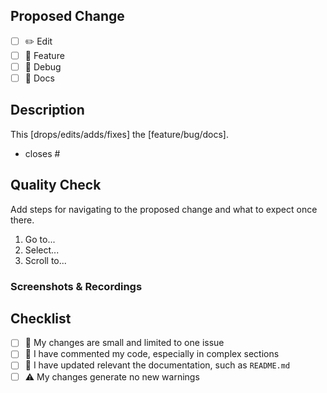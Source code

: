 <!-- 
Please, go through these steps before you submit a PR
IMPORTANT: Please review the [CONTRIBUTING.md](../CONTRIBUTING.md) file for detailed contributing guidelines
-->

## Proposed Change

- [ ] ✏️ Edit
- [ ] 🚀 Feature
- [ ] 👾 Debug
- [ ] 📝 Docs

## Description
This [drops/edits/adds/fixes] the [feature/bug/docs].

<!--
Include a list of breaking changes, deprecations, and migration instructions.

- BREAK: 
- DEPRECATE: 
- MIGRATION: 
-->

- closes #<!-- Issue # here -->

## Quality Check
Add steps for navigating to the proposed change and what to expect once there.

1. Go to...
2. Select...
3. Scroll to...

### Screenshots & Recordings
<!-- Visual changes require screenshots -->

## Checklist

- [ ] 📌 My changes are small and limited to one issue
- [ ] 🧩 I have commented my code, especially in complex sections
- [ ] 📜 I have updated relevant the documentation, such as `README.md`
- [ ] ⚠️ My changes generate no new warnings

<!-- note: PRs with deleted or incomplete sections will be marked invalid -->
